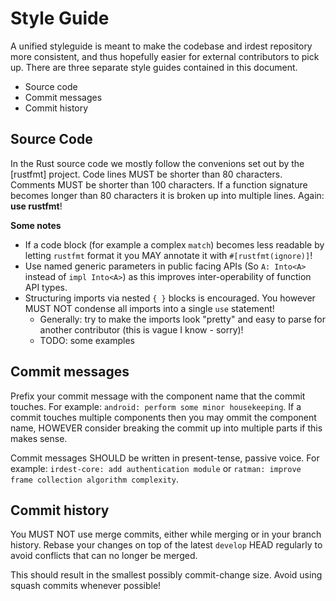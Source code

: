 # Style Guide

A unified styleguide is meant to make the codebase and irdest
repository more consistent, and thus hopefully easier for external
contributors to pick up.  There are three separate style guides
contained in this document.

* Source code
* Commit messages
* Commit history


## Source Code

In the Rust source code we mostly follow the convenions set out by the
[rustfmt] project.  Code lines MUST be shorter than 80 characters.
Comments MUST be shorter than 100 characters.  If a function signature
becomes longer than 80 characters it is broken up into multiple lines.
Again: **use rustfmt**!

**Some notes**

* If a code block (for example a complex `match`) becomes less
  readable by letting `rustfmt` format it you MAY annotate it with
  `#[rustfmt(ignore)]`!
* Use named generic parameters in public facing APIs (So `A: Into<A>`
  instead of `impl Into<A>`) as this improves inter-operability of
  function API types.
* Structuring imports via nested `{ }` blocks is encouraged.  You
  however MUST NOT condense all imports into a single `use` statement!
  * Generally: try to make the imports look "pretty" and easy to parse
    for another contributor (this is vague I know - sorry)!
  * TODO: some examples


## Commit messages

Prefix your commit message with the component name that the commit
touches.  For example: `android: perform some minor housekeeping`.  If
a commit touches multiple components then you may ommit the component
name, HOWEVER consider breaking the commit up into multiple parts if
this makes sense.

Commit messages SHOULD be written in present-tense, passive voice.
For example: `irdest-core: add authentication module` or `ratman:
improve frame collection algorithm complexity`.


## Commit history

You MUST NOT use merge commits, either while merging or in your branch
history.  Rebase your changes on top of the latest `develop` HEAD
regularly to avoid conflicts that can no longer be merged.

This should result in the smallest possibly commit-change size.  Avoid
using squash commits whenever possible!
